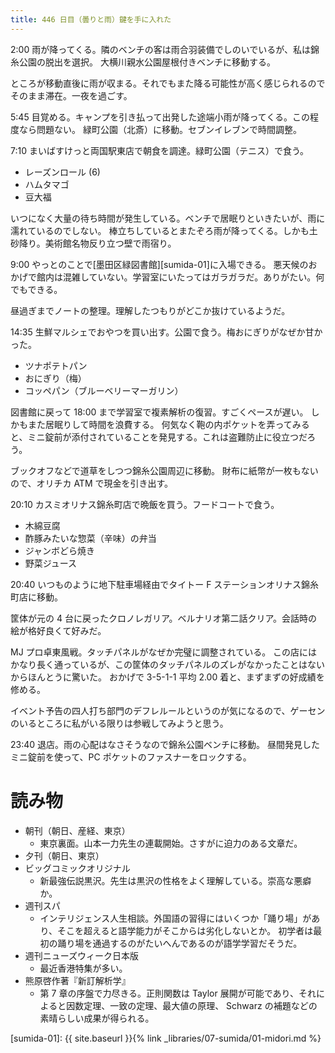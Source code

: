 ```yaml
---
title: 446 日目（曇りと雨）鍵を手に入れた
---
```


2:00 雨が降ってくる。隣のベンチの客は雨合羽装備でしのいでいるが、私は錦糸公園の脱出を選択。
大横川親水公園屋根付きベンチに移動する。

ところが移動直後に雨が収まる。それでもまた降る可能性が高く感じられるのでそのまま滞在。一夜を過ごす。

5:45 目覚める。キャンプを引き払って出発した途端小雨が降ってくる。この程度なら問題ない。
緑町公園（北斎）に移動。セブンイレブンで時間調整。

7:10 まいばすけっと両国駅東店で朝食を調達。緑町公園（テニス）で食う。

* レーズンロール (6)
* ハムタマゴ
* 豆大福

いつになく大量の待ち時間が発生している。ベンチで居眠りといきたいが、雨に濡れているのでしない。
棒立ちしているとまたぞろ雨が降ってくる。しかも土砂降り。美術館名物反り立つ壁で雨宿り。

9:00 やっとのことで[墨田区緑図書館][sumida-01]に入場できる。
悪天候のおかげで館内は混雑していない。学習室にいたってはガラガラだ。ありがたい。何でもできる。

昼過ぎまでノートの整理。理解したつもりがどこか抜けているようだ。

14:35 生鮮マルシェでおやつを買い出す。公園で食う。梅おにぎりがなぜか甘かった。

* ツナポテトパン
* おにぎり（梅）
* コッペパン（ブルーベリーマーガリン）

図書館に戻って 18:00 まで学習室で複素解析の復習。すごくペースが遅い。
しかもまた居眠りして時間を浪費する。
何気なく鞄の内ポケットを弄ってみると、ミニ錠前が添付されていることを発見する。これは盗難防止に役立つだろう。

ブックオフなどで道草をしつつ錦糸公園周辺に移動。
財布に紙幣が一枚もないので、オリチカ ATM で現金を引き出す。

20:10 カスミオリナス錦糸町店で晩飯を買う。フードコートで食う。

* 木綿豆腐
* 酢豚みたいな惣菜（辛味）の弁当
* ジャンボどら焼き
* 野菜ジュース

20:40 いつものように地下駐車場経由でタイトー F ステーションオリナス錦糸町店に移動。

筐体が元の 4 台に戻ったクロノレガリア。ベルナリオ第二話クリア。会話時の絵が格好良くて好みだ。

MJ プロ卓東風戦。タッチパネルがなぜか完璧に調整されている。
この店にはかなり長く通っているが、この筐体のタッチパネルのズレがなかったことはないからほんとうに驚いた。
おかげで 3-5-1-1 平均 2.00 着と、まずまずの好成績を修める。

イベント予告の四人打ち部門のデフレルールというのが気になるので、ゲーセンのいるところに私がいる限りは参戦してみようと思う。

23:40 退店。雨の心配はなさそうなので錦糸公園ベンチに移動。
昼間発見したミニ錠前を使って、PC ポケットのファスナーをロックする。

# 読み物

* 朝刊（朝日、産経、東京）
  * 東京裏面。山本一力先生の連載開始。さすがに迫力のある文章だ。
* 夕刊（朝日、東京）
* ビッグコミックオリジナル
  * 新最強伝説黒沢。先生は黒沢の性格をよく理解している。崇高な悪癖か。
* 週刊スパ
  * インテリジェンス人生相談。外国語の習得にはいくつか「踊り場」があり、そこを超えると語学能力がそこからは劣化しないとか。
    初学者は最初の踊り場を通過するのがたいへんであるのが語学学習だそうだ。
* 週刊ニューズウィーク日本版
  * 最近香港特集が多い。
* 熊原啓作著『新訂解析学』
  * 第 7 章の序盤で力尽きる。正則関数は Taylor 展開が可能であり、それによると因数定理、一致の定理、最大値の原理、
    Schwarz の補題などの素晴らしい成果が得られる。

[sumida-01]: {{ site.baseurl }}{% link _libraries/07-sumida/01-midori.md %}
